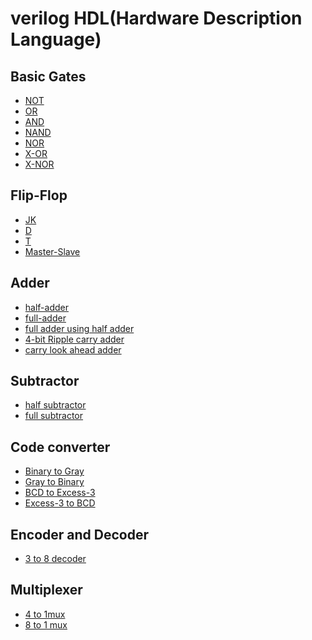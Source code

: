 # verilog HDL(Hardware Description Language)

 ## Basic Gates
  - [NOT](https://github.com/Shakil-RU/verilog_HDL/blob/main/Basic%20Gates/not.v)
  - [OR](https://github.com/Shakil-RU/verilog_HDL/blob/main/Basic%20Gates/OR%20gate.v)
  - [AND](https://github.com/Shakil-RU/verilog_HDL/blob/main/Basic%20Gates/AND%20gate.v)
  - [NAND](https://github.com/Shakil-RU/verilog_HDL/blob/main/Basic%20Gates/NAND%20gate.v)
  - [NOR](https://github.com/Shakil-RU/verilog_HDL/blob/main/Basic%20Gates/NOR%20gate)
  - [X-OR](https://github.com/Shakil-RU/verilog_HDL/blob/main/Basic%20Gates/X-OR%20gate)
  - [X-NOR](https://github.com/Shakil-RU/verilog_HDL/blob/main/Basic%20Gates/x-nor%20gate)
## Flip-Flop
  - [JK](https://github.com/Shakil-RU/verilog_HDL/blob/main/Flip-Flop/JK)
  - [D](https://github.com/Shakil-RU/verilog_HDL/blob/main/Flip-Flop/D%20flip-flop)
  - [T](https://github.com/Shakil-RU/verilog_HDL/blob/main/Flip-Flop/T%20flip-flop)
  - [Master-Slave](https://github.com/Shakil-RU/verilog_HDL/blob/main/Flip-Flop/master%20slave%20jk)
## Adder
  - [half-adder](https://github.com/Shakil-RU/verilog_HDL/blob/main/Adder/Half%20Adder.v)
  - [full-adder](https://github.com/Shakil-RU/verilog_HDL/blob/main/Adder/Full%20Adder.v)
  - [full adder using half adder](https://github.com/Shakil-RU/verilog_HDL/blob/main/Adder/Full%20Adder%20using%20half%20adder)
  - [4-bit Ripple carry adder](https://github.com/Shakil-RU/verilog_HDL/blob/main/Adder/4%20bit%20Ripple%20carry%20adder)
  - [carry look ahead adder](https://github.com/Shakil-RU/verilog_HDL/blob/main/Adder/carry%20look%20ahead%20adder.v)
## Subtractor
  - [half subtractor](https://github.com/Shakil-RU/verilog_HDL/blob/main/Subtractor/half%20subtractor.v)
  - [full subtractor](https://github.com/Shakil-RU/verilog_HDL/blob/main/Subtractor/half%20subtractor.v)
## Code converter
 - [Binary to Gray](https://github.com/Shakil-RU/verilog_HDL/blob/main/Code%20converter/Binary%20to%20gray%20conversion.v)
 - [Gray to Binary](https://github.com/Shakil-RU/verilog_HDL/blob/main/Code%20converter/Gray%20to%20binary.v)
 - [BCD to Excess-3](https://github.com/Shakil-RU/verilog_HDL/blob/main/Code%20converter/BCD_To_Excess-3.v)
 - [Excess-3 to BCD](https://github.com/Shakil-RU/verilog_HDL/blob/main/Code%20converter/Excess_3%20to%20BCD.v)
## Encoder and Decoder
 - [3 to 8 decoder]()
## Multiplexer
 - [4 to 1mux]()
 - [8 to 1 mux]()

